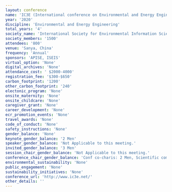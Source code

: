 ```yaml
---
layout: conference 
name: 'IC3E (International conference on Environmental and Energy Engineering)'
year: '2020'
discipline: 'Environmental and Energy Engineering'
total_years: '4'
society_name: 'International Society for Environmental Information Sciences (ISEIS) and Asia Pacific Institute of Science and Engineering(APISE)'
society_members: '1500'
attendees: '800'
venue: 'Sanya, China'
frequency: 'Annual'
sponsors: 'APISE, ISEIS'
virtual_option: 'None'
digital_archives: 'None'
attendance_cost: ' $2000-4000'
registration_fee: '$300-$650'
carbon_footprint: '1200'
other_carbon_footprint: '240'
electonic_program: 'None'
onsite_maternity: 'None'
onsite_childcare: 'None'
caregiver_grant: 'None'
career_development: 'None'
ecr_promotion_events: 'None'
travel_awards: 'None'
code_of_conduct: 'None'
safety_instructions: 'None'
gender_balance: 'None'
keynote_gender_balance: '2 Men'
speaker_gender_balance: 'Not Applicable to this meeting.'
invited_gender_balance: '3 Men'
session_chair_gender_balance: 'Not Applicable to this meeting.'
conference_chair_gender_balance: 'Conf co-charis: 2 Men, Scientific committee: 1 Man'
environmental_sustainability: 'None'
public_engagement: 'None'
sustainability_initiatives: 'None'
conference_url: 'http://www.ic3e.net/'
other_details: ''
---
```

